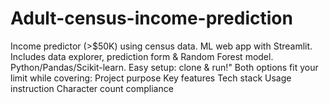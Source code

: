 # Adult-census-income-prediction
Income predictor (>$50K) using census data. ML web app with Streamlit. Includes data explorer, prediction form &amp; Random Forest model. Python/Pandas/Scikit-learn. Easy setup: clone &amp; run!"  Both options fit your limit while covering:  Project purpose  Key features  Tech stack  Usage instruction  Character count compliance
